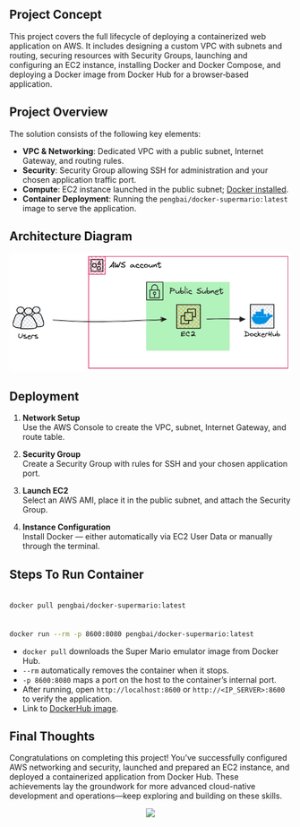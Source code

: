 ## Project Concept

This project covers the full lifecycle of deploying a containerized web application on AWS. It includes designing a custom VPC with subnets and routing, securing resources with Security Groups, launching and configuring an EC2 instance, installing Docker and Docker Compose, and deploying a Docker image from Docker Hub for a browser‑based application.

## Project Overview

The solution consists of the following key elements:

- **VPC & Networking**: Dedicated VPC with a public subnet, Internet Gateway, and routing rules.
- **Security**: Security Group allowing SSH for administration and your chosen application traffic port.
- **Compute**: EC2 instance launched in the public subnet; [Docker installed](https://docs.docker.com/get-started/get-docker/).
- **Container Deployment**: Running the `pengbai/docker-supermario:latest` image to serve the application.

## Architecture Diagram

![Infrastructure Diagram](diagram.png)

## Deployment

1. **Network Setup**  
   Use the AWS Console to create the VPC, subnet, Internet Gateway, and route table.

2. **Security Group**  
   Create a Security Group with rules for SSH and your chosen application port.

3. **Launch EC2**  
   Select an AWS AMI, place it in the public subnet, and attach the Security Group.

4. **Instance Configuration**  
   Install Docker — either automatically via EC2 User Data or manually through the terminal.

## Steps To Run Container

```bash

docker pull pengbai/docker-supermario:latest


docker run --rm -p 8600:8080 pengbai/docker-supermario:latest
```

- `docker pull` downloads the Super Mario emulator image from Docker Hub.
- `--rm` automatically removes the container when it stops.
- `-p 8600:8080` maps a port on the host to the container’s internal port.
- After running, open `http://localhost:8600` or `http://<IP_SERVER>:8600` to verify the application.
- Link to [DockerHub image](https://hub.docker.com/r/pengbai/docker-supermario).

## Final Thoughts

Congratulations on completing this project! You’ve successfully configured AWS networking and security, launched and prepared an EC2 instance, and deployed a containerized application from Docker Hub. These achievements lay the groundwork for more advanced cloud-native development and operations—keep exploring and building on these skills.

<p align="center">
  <img src="https://i.giphy.com/media/v1.Y2lkPTc5MGI3NjExNXY3NDdrZHQwN3dsbmE5eTNnZG10Nm1ucXB1bXRhcHBsNnRrdnJoeSZlcD12MV9pbnRlcm5hbF9naWZfYnlfaWQmY3Q9Zw/bKBM7H63PIykM/giphy.gif" width="70%">
</p>

